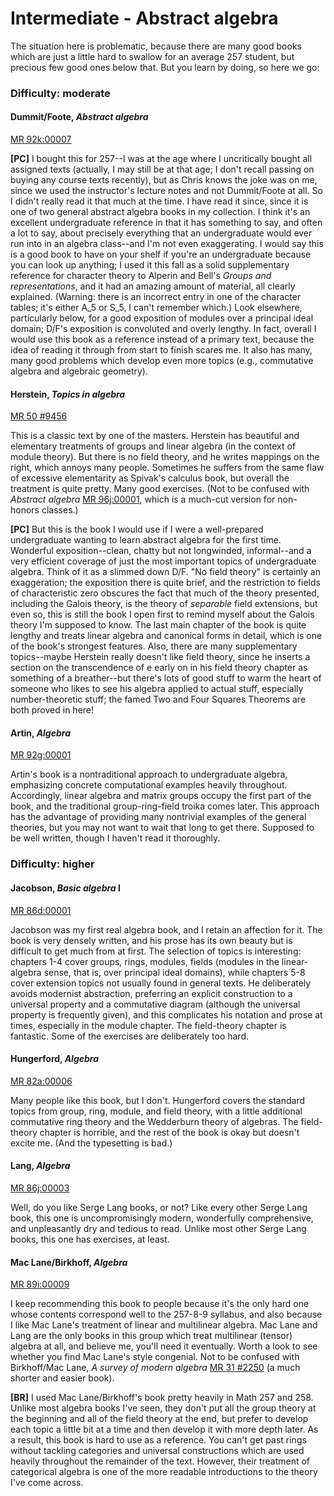 # Intermediate - Abstract algebra

The situation here is problematic, because there are many good books which are just a little
hard to swallow for an average 257 student, but precious few good ones below that.  But you
learn by doing, so here we go:

### Difficulty: moderate

#### Dummit/Foote, *Abstract algebra*

[MR 92k:00007](http://www.ams.org/mathscinet-getitem?mr=92k%3A00007)

**[PC]** I bought this for 257--I was at the age where I uncritically bought all assigned texts
(actually, I may still be at that age; I don't recall passing on buying any course texts
recently), but as Chris knows the joke was on me, since we used the instructor's lecture notes
and not Dummit/Foote at all.  So I didn't really read it that much at the time.  I have read it
since, since it is one of two general abstract algebra books in my collection.  I think it's an
excellent undergraduate reference in that it has something to say, and often a lot to say,
about precisely everything that an undergraduate would ever run into in an algebra class--and
I'm not even exaggerating.  I would say this is a good book to have on your shelf if you're an
undergraduate because you can look up anything; I used it this fall as a solid supplementary
reference for character theory to Alperin and Bell's *Groups and representations*, and it had
an amazing amount of material, all clearly explained.  (Warning: there is an incorrect entry in
one of the character tables; it's either A_5 or S_5, I can't remember which.)  Look elsewhere,
particularly below, for a good exposition of modules over a principal ideal domain; D/F's
exposition is convoluted and overly lengthy.  In fact, overall I would use this book as a
reference instead of a primary text, because the idea of reading it through from start to
finish scares me.  It also has many, many good problems which develop even more topics (e.g.,
commutative algebra and algebraic geometry).

#### Herstein, *Topics in algebra*

[MR 50 #9456](http://www.ams.org/mathscinet-getitem?mr=50+%239456)

This is a classic text by one of the masters.  Herstein has beautiful and elementary treatments
of groups and linear algebra (in the context of module theory).  But there is no field theory,
and he writes mappings on the right, which annoys many people.  Sometimes he suffers from the
same flaw of excessive elementarity as Spivak's calculus book, but overall the treatment is
quite pretty.  Many good exercises.  (Not to be confused with *Abstract algebra*
[MR 96j:00001](http://www.ams.org/mathscinet-getitem?mr=96j%3A00001), which is a much-cut
version for non-honors classes.)

**[PC]** But this is the book I would use if I were a well-prepared undergraduate wanting to
learn abstract algebra for the first time.  Wonderful exposition--clean, chatty but not
longwinded, informal--and a very efficient coverage of just the most important topics of
undergraduate algebra. Think of it as a slimmed down D/F.  "No field theory" is certainly an
exaggeration; the exposition there is quite brief, and the restriction to fields of
characteristic zero obscures the fact that much of the theory presented, including the Galois
theory, is the theory of *separable* field extensions, but even so, this is still the book I
open first to remind myself about the Galois theory I'm supposed to know.  The last main
chapter of the book is quite lengthy and treats linear algebra and canonical forms in detail,
which is one of the book's strongest features.  Also, there are many supplementary
topics--maybe Herstein really doesn't like field theory, since he inserts a section on the
transcendence of e early on in his field theory chapter as something of a breather--but there's
lots of good stuff to warm the heart of someone who likes to see his algebra applied to actual
stuff, especially number-theoretic stuff; the famed Two and Four Squares Theorems are both
proved in here!

#### Artin, *Algebra*

[MR 92g:00001](http://www.ams.org/mathscinet-getitem?mr=92g%3A00001)

Artin's book is a nontraditional approach to undergraduate algebra, emphasizing concrete
computational examples heavily throughout.  Accordingly, linear algebra and matrix groups
occupy the first part of the book, and the traditional group-ring-field troika comes later.
This approach has the advantage of providing many nontrivial examples of the general theories,
but you may not want to wait that long to get there.  Supposed to be well written, though I
haven't read it thoroughly.

### Difficulty: higher

#### Jacobson, *Basic algebra* I

[MR 86d:00001](http://www.ams.org/mathscinet-getitem?mr=86d%3A00001)

Jacobson was my first real algebra book, and I retain an affection for it.  The book is very
densely written, and his prose has its own beauty but is difficult to get much from at first.
The selection of topics is interesting: chapters 1-4 cover groups, rings, modules, fields
(modules in the linear-algebra sense, that is, over principal ideal domains), while chapters
5-8 cover extension topics not usually found in general texts.  He deliberately avoids
modernist abstraction, preferring an explicit construction to a universal property and a
commutative diagram (although the universal property is frequently given), and this complicates
his notation and prose at times, especially in the module chapter.  The field-theory chapter is
fantastic.  Some of the exercises are deliberately too hard.

#### Hungerford, *Algebra*

[MR 82a:00006](http://www.ams.org/mathscinet-getitem?mr=82a%3A00006)

Many people like this book, but I don't.  Hungerford covers the standard topics from group,
ring, module, and field theory, with a little additional commutative ring theory and the
Wedderburn theory of algebras.  The field-theory chapter is horrible, and the rest of the book
is okay but doesn't excite me.  (And the typesetting is bad.)

#### Lang, *Algebra*

[MR 86j:00003](http://www.ams.org/mathscinet-getitem?mr=86j%3A00003)

Well, do you like Serge Lang books, or not?  Like every other Serge Lang book, this one is
uncompromisingly modern, wonderfully comprehensive, and unpleasantly dry and tedious to read.
Unlike most other Serge Lang books, this one has exercises, at least.

#### Mac Lane/Birkhoff, *Algebra*

[MR 89i:00009](http://www.ams.org/mathscinet-getitem?mr=89i%3A00009)

I keep recommending this book to people because it's the only hard one whose contents
correspond well to the 257-8-9 syllabus, and also because I like Mac Lane's treatment of linear
and multilinear algebra.  Mac Lane and Lang are the only books in this group which treat
multilinear (tensor) algebra at all, and believe me, you'll need it eventually.  Worth a look
to see whether you find Mac Lane's style congenial.  Not to be confused with Birkhoff/Mac Lane,
*A survey of modern algebra* [MR 31 #2250](http://www.ams.org/mathscinet-getitem?mr=31+%232250)
(a much shorter and easier book).

**[BR]** I used Mac Lane/Birkhoff's book pretty heavily in Math 257 and 258.  Unlike most
algebra books I've seen, they don't put all the group theory at the beginning and all of the
field theory at the end, but prefer to develop each topic a little bit at a time and then
develop it with more depth later.  As a result, this book is hard to use as a reference.  You
can't get past rings without tackling categories and universal constructions which are used
heavily throughout the remainder of the text.  However, their treatment of categorical algebra
is one of the more readable introductions to the theory I've come across.
